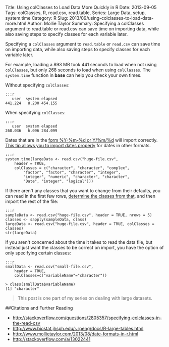Title: Using colClasses to Load Data More Quickly in R
Date: 2013-09-05
Tags: colClasses, R, read.csv, read.table, Series: Large Data, setup, system.time
Category: R
Slug: 2013/09/using-colclasses-to-load-data-more.html
Author: Mollie Taylor
Summary: Specifying a colClasses argument to read.table or read.csv can save time on importing data, while also saving steps to specify classes for each variable later.

Specifying a ```colClasses``` argument to ```read.table``` or ```read.csv``` can save time on importing data, while also saving steps to specify classes for each variable later.

For example, loading a 893 MB took 441 seconds to load when not using ```colClasses```, but only 268 seconds to load when using ```colClasses```. The ```system.time``` function in **base** can help you check your own times.

Without specifying ```colClasses```:

	:::r
	   user  system elapsed 
	441.224   8.200 454.155 

When specifying ```colClasses```:

	:::r
	   user  system elapsed 
	268.036   6.096 284.099 

Dates that are in the [form %Y-%m-%d or Y/%m/%d](http://www.mollietaylor.com/2013/08/date-formats-in-r.html) will import correctly. [This tip allows you to import dates properly](http://stackoverflow.com/a/13022441) for dates in other formats.

	:::r
	system.time(largeData <- read.csv("huge-file.csv",
		header = TRUE,
		colClasses = c("character", "character", "complex", 
			"factor", "factor", "character", "integer", 
			"integer", "numeric", "character", "character",
			"Date", "integer", "logical")))

If there aren't any classes that you want to change from their defaults, you can read in the first few rows, [determine the classes from that](http://www.biostat.jhsph.edu/~rpeng/docs/R-large-tables.html), and then import the rest of the file:

	:::r
	sampleData <- read.csv("huge-file.csv", header = TRUE, nrows = 5)
	classes <- sapply(sampleData, class)
	largeData <- read.csv("huge-file.csv", header = TRUE, colClasses = classes)
	str(largeData)

If you aren't concerned about the time it takes to read the data file, but instead just want the classes to be correct on import, you have the option of only specifying certain classes:

	:::r
	smallData <- read.csv("small-file.csv", 
		header = TRUE,
		colClasses=c("variableName"="character"))

	> class(smallData$variableName)
	[1] "character"

> This post is one part of my series on dealing with large datasets.

##Citations and Further Reading
* <http://stackoverflow.com/questions/2805357/specifying-colclasses-in-the-read-csv>
* <http://www.biostat.jhsph.edu/~rpeng/docs/R-large-tables.html>
* <http://www.mollietaylor.com/2013/08/date-formats-in-r.html>
* <http://stackoverflow.com/a/13022441>


